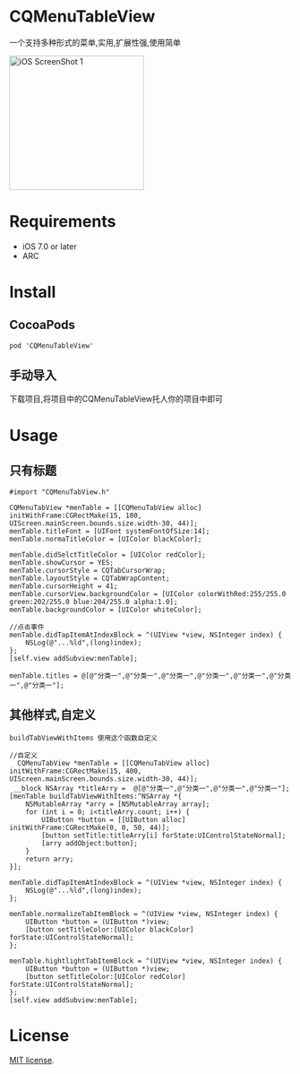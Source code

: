 # CQMenuTableView
一个支持多种形式的菜单,实用,扩展性强,使用简单


<img src="https://upload-images.jianshu.io/upload_images/3889208-afc1c2e553af1693.gif?imageMogr2/auto-orient/strip" alt="iOS ScreenShot 1" width="240px" style="width: 240px;" />

# Requirements
- iOS 7.0 or later
- ARC

# Install
## CocoaPods

```
pod 'CQMenuTableView'
```
## 手动导入
下载项目,将项目中的CQMenuTableView托人你的项目中即可

# Usage

## 只有标题

	#import "CQMenuTabView.h"
	
	CQMenuTabView *menTable = [[CQMenuTabView alloc] initWithFrame:CGRectMake(15, 100, UIScreen.mainScreen.bounds.size.width-30, 44)];
	menTable.titleFont = [UIFont systemFontOfSize:14];
	menTable.normaTitleColor = [UIColor blackColor];
    
    menTable.didSelctTitleColor = [UIColor redColor];
    menTable.showCursor = YES;
    menTable.cursorStyle = CQTabCursorWrap;
    menTable.layoutStyle = CQTabWrapContent;
    menTable.cursorHeight = 41;
    menTable.cursorView.backgroundColor = [UIColor colorWithRed:255/255.0 green:202/255.0 blue:204/255.0 alpha:1.0];
    menTable.backgroundColor = [UIColor whiteColor];
    
    //点击事件
    menTable.didTapItemAtIndexBlock = ^(UIView *view, NSInteger index) {
        NSLog(@"...%ld",(long)index);
    };
    [self.view addSubview:menTable];
    
    menTable.titles = @[@"分类一",@"分类一",@"分类一",@"分类一",@"分类一",@"分类一",@"分类一"];
    

## 其他样式,自定义

	buildTabViewWithItems 使用这个函数自定义
	
	//自定义
	  CQMenuTabView *menTable = [[CQMenuTabView alloc] initWithFrame:CGRectMake(15, 400, UIScreen.mainScreen.bounds.size.width-30, 44)];
  	 __block NSArray *titleArry =  @[@"分类一",@"分类一",@"分类一",@"分类一"];
    [menTable buildTabViewWithItems:^NSArray *{
        NSMutableArray *arry = [NSMutableArray array];
        for (int i = 0; i<titleArry.count; i++) {
            UIButton *button = [[UIButton alloc] initWithFrame:CGRectMake(0, 0, 50, 44)];
            [button setTitle:titleArry[i] forState:UIControlStateNormal];
            [arry addObject:button];
        }
        return arry;
    }];
    
    menTable.didTapItemAtIndexBlock = ^(UIView *view, NSInteger index) {
        NSLog(@"...%ld",(long)index);
    };
    
    menTable.normalizeTabItemBlock = ^(UIView *view, NSInteger index) {
        UIButton *button = (UIButton *)view;
        [button setTitleColor:[UIColor blackColor] forState:UIControlStateNormal];
    };
    
    menTable.hightlightTabItemBlock = ^(UIView *view, NSInteger index) {
        UIButton *button = (UIButton *)view;
        [button setTitleColor:[UIColor redColor] forState:UIControlStateNormal];
    };
    [self.view addSubview:menTable];
	
# License
[Apache]: http://www.apache.org/licenses/LICENSE-2.0
[MIT]: http://www.opensource.org/licenses/mit-license.php
[GPL]: http://www.gnu.org/licenses/gpl.html
[BSD]: http://opensource.org/licenses/bsd-license.php
[MIT license][MIT].
